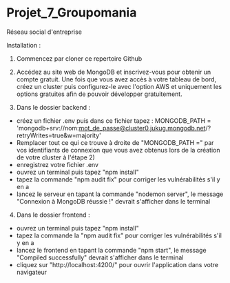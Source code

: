 # Projet_7_Groupomania
 Réseau social d'entreprise

Installation :

1) Commencez par cloner ce repertoire Github

2) Accédez au site web de MongoDB et inscrivez-vous pour obtenir un compte gratuit. 
Une fois que vous avez accès à votre tableau de bord, créez un cluster puis configurez-le avec l'option AWS et uniquement les options gratuites afin de pouvoir développer gratuitement.

3) Dans le dossier backend :
- créez un fichier .env puis dans ce fichier tapez :
MONGODB_PATH = 'mongodb+srv://nom:mot_de_passe@cluster0.jukug.mongodb.net/?retryWrites=true&w=majority'
- Remplacer tout ce qui ce trouve à droite de "MONGODB_PATH =" par vos identifiants de connexion que vous avez obtenus lors de la création de votre cluster à l'étape 2)
- enregistrez votre fichier .env
- ouvrez un terminal puis tapez "npm install"
- tapez la commande "npm audit fix" pour corriger les vulnérabilités s'il y en a
- lancez le serveur en tapant la commande "nodemon server", le message "Connexion à MongoDB réussie !" devrait s'afficher dans le terminal

4) Dans le dossier frontend :
- ouvrez un terminal puis tapez "npm install"
- tapez la commande la "npm audit fix" pour corriger les vulnérabilités s'il y en a
- lancez le frontend en tapant la commande "npm start", le message "Compiled successfully" devrait s'afficher dans le terminal
- cliquez sur "http://localhost:4200/" pour ouvrir l'application dans votre navigateur


